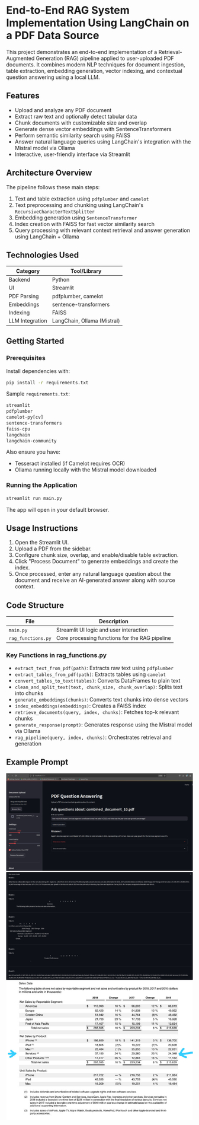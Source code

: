 # End-to-End RAG System Implementation Using LangChain on a PDF Data Source

This project demonstrates an end-to-end implementation of a Retrieval-Augmented Generation (RAG) pipeline applied to user-uploaded PDF documents. It combines modern NLP techniques for document ingestion, table extraction, embedding generation, vector indexing, and contextual question answering using a local LLM.

## Features

* Upload and analyze any PDF document
* Extract raw text and optionally detect tabular data
* Chunk documents with customizable size and overlap
* Generate dense vector embeddings with SentenceTransformers
* Perform semantic similarity search using FAISS
* Answer natural language queries using LangChain's integration with the Mistral model via Ollama
* Interactive, user-friendly interface via Streamlit

## Architecture Overview

The pipeline follows these main steps:

1. Text and table extraction using `pdfplumber` and `camelot`
2. Text preprocessing and chunking using LangChain's `RecursiveCharacterTextSplitter`
3. Embedding generation using `SentenceTransformer`
4. Index creation with FAISS for fast vector similarity search
5. Query processing with relevant context retrieval and answer generation using LangChain + Ollama

## Technologies Used

| Category        | Tool/Library                |
| --------------- | --------------------------- |
| Backend         | Python                      |
| UI              | Streamlit                   |
| PDF Parsing     | pdfplumber, camelot         |
| Embeddings      | sentence-transformers       |
| Indexing        | FAISS                       |
| LLM Integration | LangChain, Ollama (Mistral) |

## Getting Started

### Prerequisites

Install dependencies with:

```bash
pip install -r requirements.txt
```

Sample `requirements.txt`:

```text
streamlit
pdfplumber
camelot-py[cv]
sentence-transformers
faiss-cpu
langchain
langchain-community
```

Also ensure you have:

* Tesseract installed (if Camelot requires OCR)
* Ollama running locally with the Mistral model downloaded

### Running the Application

```bash
streamlit run main.py
```

The app will open in your default browser.

## Usage Instructions

1. Open the Streamlit UI.
2. Upload a PDF from the sidebar.
3. Configure chunk size, overlap, and enable/disable table extraction.
4. Click "Process Document" to generate embeddings and create the index.
5. Once processed, enter any natural language question about the document and receive an AI-generated answer along with source context.

## Code Structure

| File               | Description                                    |
| ------------------ | ---------------------------------------------- |
| `main.py`          | Streamlit UI logic and user interaction        |
| `rag_functions.py` | Core processing functions for the RAG pipeline |

### Key Functions in rag\_functions.py

* `extract_text_from_pdf(path)`: Extracts raw text using `pdfplumber`
* `extract_tables_from_pdf(path)`: Extracts tables using `camelot`
* `convert_tables_to_text(tables)`: Converts DataFrames to plain text
* `clean_and_split_text(text, chunk_size, chunk_overlap)`: Splits text into chunks
* `generate_embeddings(chunks)`: Converts text chunks into dense vectors
* `index_embeddings(embeddings)`: Creates a FAISS index
* `retrieve_documents(query, index, chunks)`: Fetches top-k relevant chunks
* `generate_response(prompt)`: Generates response using the Mistral model via Ollama
* `rag_pipeline(query, index, chunks)`: Orchestrates retrieval and generation

## Example Prompt

![PDF QA Demo](/Working.jpeg)
![PDF retrieved](/retrieved.jpeg)
![PDF Content](/Content_retrieved.jpeg)



